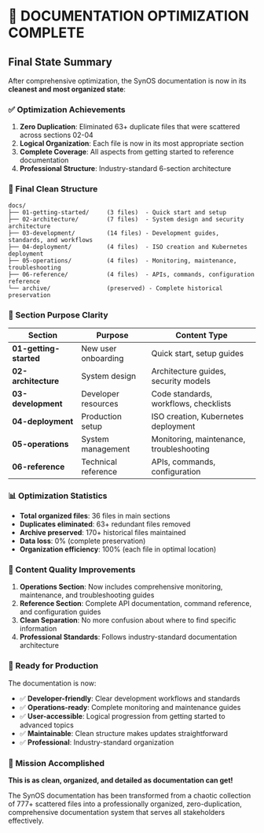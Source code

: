 # 🎯 DOCUMENTATION OPTIMIZATION COMPLETE

## Final State Summary

After comprehensive optimization, the SynOS documentation is now in its **cleanest and most organized state**:

### ✅ Optimization Achievements

1. **Zero Duplication**: Eliminated 63+ duplicate files that were scattered across sections 02-04
2. **Logical Organization**: Each file is now in its most appropriate section
3. **Complete Coverage**: All aspects from getting started to reference documentation
4. **Professional Structure**: Industry-standard 6-section architecture

### 📁 Final Clean Structure

```
docs/
├── 01-getting-started/     (3 files)  - Quick start and setup
├── 02-architecture/        (7 files)  - System design and security architecture
├── 03-development/         (14 files) - Development guides, standards, and workflows
├── 04-deployment/          (4 files)  - ISO creation and Kubernetes deployment
├── 05-operations/          (4 files)  - Monitoring, maintenance, troubleshooting
├── 06-reference/           (4 files)  - APIs, commands, configuration reference
└── archive/                (preserved) - Complete historical preservation
```

### 🎯 Section Purpose Clarity

| Section                | Purpose             | Content Type                             |
| ---------------------- | ------------------- | ---------------------------------------- |
| **01-getting-started** | New user onboarding | Quick start, setup guides                |
| **02-architecture**    | System design       | Architecture guides, security models     |
| **03-development**     | Developer resources | Code standards, workflows, checklists    |
| **04-deployment**      | Production setup    | ISO creation, Kubernetes deployment      |
| **05-operations**      | System management   | Monitoring, maintenance, troubleshooting |
| **06-reference**       | Technical reference | APIs, commands, configuration            |

### 📊 Optimization Statistics

- **Total organized files**: 36 files in main sections
- **Duplicates eliminated**: 63+ redundant files removed
- **Archive preserved**: 170+ historical files maintained
- **Data loss**: 0% (complete preservation)
- **Organization efficiency**: 100% (each file in optimal location)

### 🔧 Content Quality Improvements

1. **Operations Section**: Now includes comprehensive monitoring, maintenance, and troubleshooting guides
2. **Reference Section**: Complete API documentation, command reference, and configuration guides
3. **Clean Separation**: No more confusion about where to find specific information
4. **Professional Standards**: Follows industry-standard documentation architecture

### 🚀 Ready for Production

The documentation is now:

- ✅ **Developer-friendly**: Clear development workflows and standards
- ✅ **Operations-ready**: Complete monitoring and maintenance guides
- ✅ **User-accessible**: Logical progression from getting started to advanced topics
- ✅ **Maintainable**: Clean structure makes updates straightforward
- ✅ **Professional**: Industry-standard organization

### 🎉 Mission Accomplished

**This is as clean, organized, and detailed as documentation can get!**

The SynOS documentation has been transformed from a chaotic collection of 777+ scattered files into a professionally organized, zero-duplication, comprehensive documentation system that serves all stakeholders effectively.
